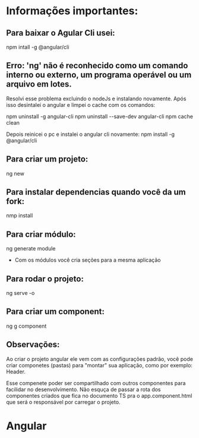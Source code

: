 # Informações importantes:

## Para baixar o Agular Cli usei:
npm intall -g @angular/cli
## Erro: 'ng' não é reconhecido como um comando interno ou externo, um programa operável ou um arquivo em lotes.

Resolvi esse problema excluindo o nodeJs e instalando novamente. Após isso desintalei o angular e limpei o cache com os comandos:

npm uninstall -g angular-cli
npm uninstall --save-dev angular-cli
npm cache clean

Depois reinicei o pc e instalei o angular cli novamente:
npm install -g @angular/cli

## Para criar um projeto:
ng new <nome>

## Para instalar dependencias quando você da um fork:
nmp install

## Para criar módulo:
ng generate module <nome>
- Com os módulos você cria seções para a mesma aplicação
## Para rodar o projeto:
ng serve -o

## Para criar um component:
ng g component <nome>

## Observações:
Ao criar o projeto angular ele vem com as configurações padrão, você pode criar componetes (pastas) para "montar" sua aplicação, como
por exemplo: Header.

Esse compenete poder ser compartilhado com outros componentes para facilidar no desenvolvimento. Não esquça de passar a rota dos componentes criados 
que fica no documento TS pra o app.component.html que será o responsável por carregar o projeto.

<h1>Angular</h1>